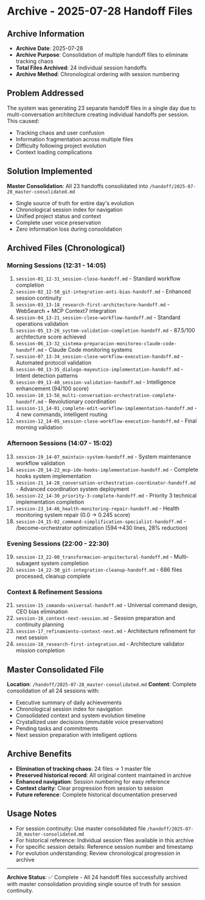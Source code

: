 # Archive - 2025-07-28 Handoff Files

## Archive Information
- **Archive Date**: 2025-07-28
- **Archive Purpose**: Consolidation of multiple handoff files to eliminate tracking chaos
- **Total Files Archived**: 24 individual session handoffs
- **Archive Method**: Chronological ordering with session numbering

## Problem Addressed
The system was generating 23 separate handoff files in a single day due to multi-conversation architecture creating individual handoffs per session. This caused:
- Tracking chaos and user confusion
- Information fragmentation across multiple files
- Difficulty following project evolution
- Context loading complications

## Solution Implemented
**Master Consolidation**: All 23 handoffs consolidated into `/handoff/2025-07-28_master-consolidated.md`
- Single source of truth for entire day's evolution
- Chronological session index for navigation
- Unified project status and context
- Complete user voice preservation
- Zero information loss during consolidation

## Archived Files (Chronological)

### Morning Sessions (12:31 - 14:05)
1. `session-01_12-31_session-close-handoff.md` - Standard workflow completion
2. `session-02_12-50_git-integration-anti-bias-handoff.md` - Enhanced session continuity
3. `session-03_13-18_research-first-architecture-handoff.md` - WebSearch + MCP Context7 integration
4. `session-04_13-21_session-close-workflow-handoff.md` - Standard operations validation
5. `session-05_13-26_system-validation-completion-handoff.md` - 87.5/100 architecture score achieved
6. `session-06_13-32_sistema-preparacion-monitoreo-claude-code-handoff.md` - Claude Code monitoring systems
7. `session-07_13-34_session-close-workflow-execution-handoff.md` - Automated protocol validation
8. `session-08_13-35_dialogo-mayeutico-implementation-handoff.md` - Intent detection patterns
9. `session-09_13-40_session-validation-handoff.md` - Intelligence enhancement (94/100 score)
10. `session-10_13-56_multi-conversation-orchestration-complete-handoff.md` - Revolutionary coordination
11. `session-11_14-01_complete-edit-workflow-implementation-handoff.md` - 4 new commands, intelligent routing
12. `session-12_14-05_session-close-workflow-execution-handoff.md` - Final morning validation

### Afternoon Sessions (14:07 - 15:02)
13. `session-19_14-07_maintain-system-handoff.md` - System maintenance workflow validation
14. `session-20_14-22_mcp-ide-hooks-implementation-handoff.md` - Complete hooks system implementation
15. `session-21_14-28_conversation-orchestration-coordinator-handoff.md` - Advanced coordination system deployment
16. `session-22_14-30_priority-3-complete-handoff.md` - Priority 3 technical implementation completion
17. `session-23_14-46_health-monitoring-repair-handoff.md` - Health monitoring system repair (0.0 → 0.245 score)
18. `session-24_15-02_command-simplification-specialist-handoff.md` - /become-orchestrator optimization (594→430 lines, 28% reduction)

### Evening Sessions (22:00 - 22:30)
19. `session-13_22-00_transformacion-arquitectural-handoff.md` - Multi-subagent system completion
20. `session-14_22-30_git-integration-cleanup-handoff.md` - 686 files processed, cleanup complete

### Context & Refinement Sessions
21. `session-15_comando-universal-handoff.md` - Universal command design, CEO bias elimination
22. `session-16_context-next-session.md` - Session preparation and continuity planning
23. `session-17_refinamiento-context-next.md` - Architecture refinement for next session
24. `session-18_research-first-integration.md` - Architecture validator mission completion

## Master Consolidated File
**Location**: `/handoff/2025-07-28_master-consolidated.md`
**Content**: Complete consolidation of all 24 sessions with:
- Executive summary of daily achievements
- Chronological session index for navigation
- Consolidated context and system evolution timeline
- Crystallized user decisions (immutable voice preservation)
- Pending tasks and commitments
- Next session preparation with intelligent options

## Archive Benefits
- **Elimination of tracking chaos**: 24 files → 1 master file
- **Preserved historical record**: All original content maintained in archive
- **Enhanced navigation**: Session numbering for easy reference
- **Context clarity**: Clear progression from session to session
- **Future reference**: Complete historical documentation preserved

## Usage Notes
- For session continuity: Use master consolidated file `/handoff/2025-07-28_master-consolidated.md`
- For historical reference: Individual session files available in this archive
- For specific session details: Reference session number and timestamp
- For evolution understanding: Review chronological progression in archive

---
**Archive Status**: ✅ Complete - All 24 handoff files successfully archived with master consolidation providing single source of truth for session continuity.